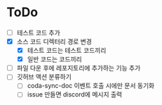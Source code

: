 # ToDo
 - [ ] 테스트 코드 추가
 - [x] 소스 코드 디렉터리 경로 변경
    - [x] 테스트 코드는 테스트 코드끼리
    - [x] 일반 코드는 코드끼리
 - [ ] 파일 다운 후에 레포지토리에 추가하는 기능 추가
 - [ ] 깃허브 액션 분류하기
    - [ ] coda-sync-doc 이벤트 호출 시에만 문서 동기화
    - [ ] issue 만들면 discord에 메시지 출력